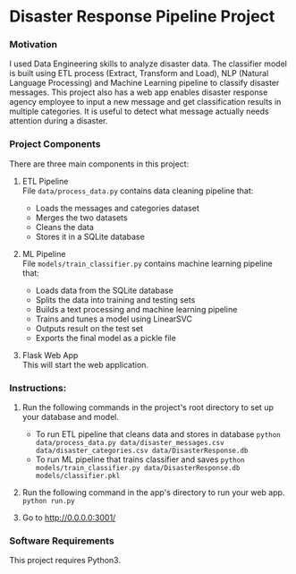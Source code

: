 # Disaster Response Pipeline Project



### Motivation
I  used Data Engineering skills to analyze disaster data. The classifier model is built using ETL process (Extract, Transform and Load), NLP (Natural Language Processing) and Machine Learning pipeline to classify disaster messages. This project also has a web app enables disaster response agency employee to input a new message and get classification results in multiple categories. It is useful to detect what message actually needs attention during a disaster.


### Project Components
There are three main components in this project:

1. ETL Pipeline <br/>
File `data/process_data.py` contains data cleaning pipeline that:
    - Loads the messages and categories dataset
    - Merges the two datasets
    - Cleans the data
    - Stores it in a SQLite database

2. ML Pipeline <br/>
File `models/train_classifier.py` contains machine learning pipeline that:

    - Loads data from the SQLite database
    - Splits the data into training and testing sets
    - Builds a text processing and machine learning pipeline
    - Trains and tunes a model using LinearSVC
    - Outputs result on the test set
    - Exports the final model as a pickle file

3. Flask Web App <br/>
    This will start the web application.
    
### Instructions:
1. Run the following commands in the project's root directory to set up your database and model.

    - To run ETL pipeline that cleans data and stores in database
        `python data/process_data.py data/disaster_messages.csv data/disaster_categories.csv data/DisasterResponse.db`
    - To run ML pipeline that trains classifier and saves
        `python models/train_classifier.py data/DisasterResponse.db models/classifier.pkl`

2. Run the following command in the app's directory to run your web app.
    `python run.py`

3. Go to http://0.0.0.0:3001/

### Software Requirements
This project requires Python3.
